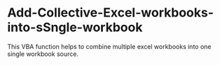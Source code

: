 # Add-Collective-Excel-workbooks-into-sSngle-workbook
This VBA function helps to combine multiple excel workbooks into one single workbook source. 
